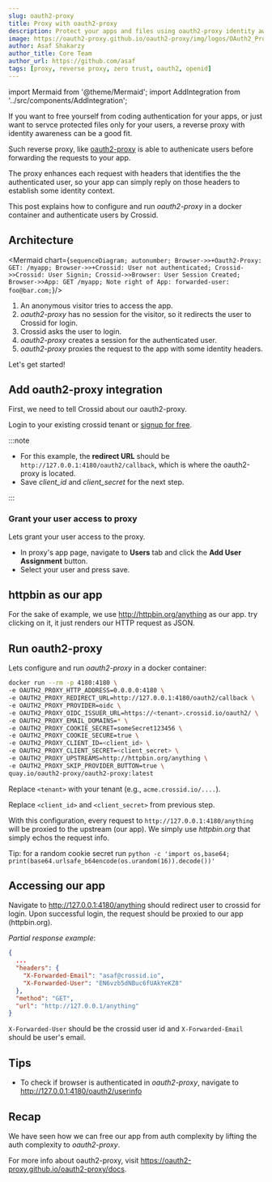 ```yaml
---
slug: oauth2-proxy
title: Proxy with oauth2-proxy
description: Protect your apps and files using oauth2-proxy identity awareness proxy.
image: https://oauth2-proxy.github.io/oauth2-proxy/img/logos/OAuth2_Proxy_icon.svg
author: Asaf Shakarzy
author_title: Core Team
author_url: https://github.com/asaf
tags: [proxy, reverse proxy, zero trust, oauth2, openid]
---
```


import Mermaid from '@theme/Mermaid';
import AddIntegration from '../src/components/AddIntegration';

If you want to free yourself from coding authentication for your apps, or just want to servce protected files only for your users, a reverse proxy with identity awareness can be a good fit.

Such reverse proxy, like [oauth2-proxy](https://github.com/oauth2-proxy/oauth2-proxy) is able to authenicate users before forwarding the requests to your app.

The proxy enhances each request with headers that identifies the the authenticated user, so your app can simply reply on those headers to establish some identity context.

This post explains how to configure and run _oauth2-proxy_ in a docker container and authenticate users by Crossid.

## Architecture

<Mermaid chart={`sequenceDiagram; autonumber; Browser->>+Oauth2-Proxy: GET: /myapp; Browser->>+Crossid: User not authenticated; Crossid->>Crossid: User Signin; Crossid->>Browser: User Session Created; Browser->>App: GET /myapp; Note right of App: forwarded-user: foo@bar.com;`}/>

1. An anonymous visitor tries to access the app.
2. _oauth2-proxy_ has no session for the visitor, so it redirects the user to Crossid for login.
3. Crossid asks the user to login.
4. _oauth2-proxy_ creates a session for the authenticated user.
5. _oauth2-proxy_ proxies the request to the app with some identity headers.

Let's get started!

## Add oauth2-proxy integration

First, we need to tell Crossid about our oauth2-proxy.

Login to your existing crossid tenant or [signup for free](https://crossid.io/signup).

<AddIntegration name="oauth2-proxy"/>

:::note

- For this example, the **redirect URL** should be `http://127.0.0.1:4180/oauth2/callback`, which is where the oauth2-proxy is located.
- Save _client_id_ and _client_secret_ for the next step.

:::

### Grant your user access to proxy

Lets grant your user access to the proxy.

- In proxy's app page, navigate to **Users** tab and click the **Add User Assignment** button.
- Select your user and press save.

## httpbin as our app

For the sake of example, we use http://httpbin.org/anything as our app. try clicking on it, it just renders our HTTP request as JSON.

## Run oauth2-proxy

Lets configure and run _oauth2-proxy_ in a docker container:

```bash {5,9-10}
docker run --rm -p 4180:4180 \
-e OAUTH2_PROXY_HTTP_ADDRESS=0.0.0.0:4180 \
-e OAUTH2_PROXY_REDIRECT_URL=http://127.0.0.1:4180/oauth2/callback \
-e OAUTH2_PROXY_PROVIDER=oidc \
-e OAUTH2_PROXY_OIDC_ISSUER_URL=https://<tenant>.crossid.io/oauth2/ \
-e OAUTH2_PROXY_EMAIL_DOMAINS=* \
-e OAUTH2_PROXY_COOKIE_SECRET=someSecret123456 \
-e OAUTH2_PROXY_COOKIE_SECURE=true \
-e OAUTH2_PROXY_CLIENT_ID=<client_id> \
-e OAUTH2_PROXY_CLIENT_SECRET=<client_secret> \
-e OAUTH2_PROXY_UPSTREAMS=http://httpbin.org/anything \
-e OAUTH2_PROXY_SKIP_PROVIDER_BUTTON=true \
quay.io/oauth2-proxy/oauth2-proxy:latest
```

Replace `<tenant>` with your tenant (e.g., `acme.crossid.io/....`).

Replace `<client_id>` and `<client_secret>` from previous step.

With this configuration, every request to `http://127.0.0.1:4180/anything` will be proxied to the upstream (our app).
We simply use _httpbin.org_ that simply echos the request info.

Tip: for a random cookie secret run `python -c 'import os,base64; print(base64.urlsafe_b64encode(os.urandom(16)).decode())'`

## Accessing our app

Navigate to http://127.0.0.1:4180/anything should redirect user to crossid for login.
Upon successful login, the request should be proxied to our app (httpbin.org).

_Partial response example_:

```json
{
  ...
  "headers": {
    "X-Forwarded-Email": "asaf@crossid.io",
    "X-Forwarded-User": "EN6vzb5dNBuc6fUAkYeKZ8"
  },
  "method": "GET",
  "url": "http://127.0.0.1/anything"
}
```

`X-Forwarded-User` should be the crossid user id and `X-Forwarded-Email` should be user's email.

## Tips

- To check if browser is authenticated in _oauth2-proxy_, navigate to http://127.0.0.1:4180/oauth2/userinfo

## Recap

We have seen how we can free our app from auth complexity by lifting the auth complexity to _oauth2-proxy_.

For more info about oauth2-proxy, visit https://oauth2-proxy.github.io/oauth2-proxy/docs.
